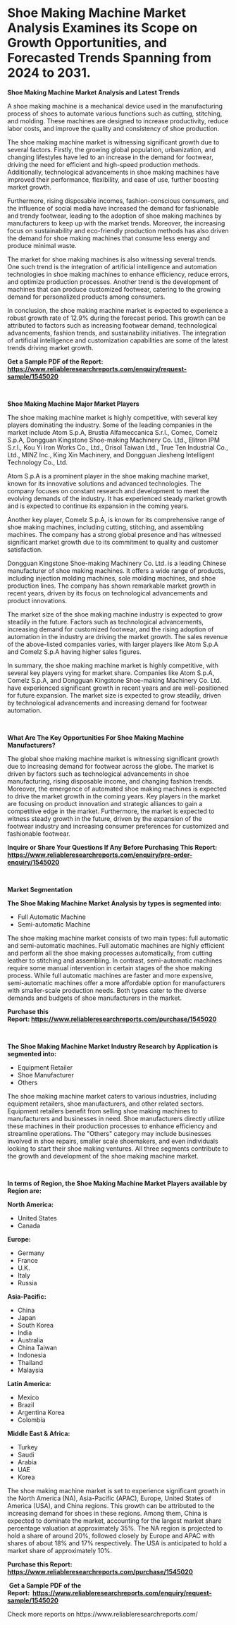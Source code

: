 <p><h1>Shoe Making Machine Market Analysis Examines its Scope on Growth Opportunities, and Forecasted Trends Spanning from 2024 to 2031.</h1></p><p><strong>Shoe Making Machine Market Analysis and Latest Trends</strong></p>
<p><p>A shoe making machine is a mechanical device used in the manufacturing process of shoes to automate various functions such as cutting, stitching, and molding. These machines are designed to increase productivity, reduce labor costs, and improve the quality and consistency of shoe production.</p><p>The shoe making machine market is witnessing significant growth due to several factors. Firstly, the growing global population, urbanization, and changing lifestyles have led to an increase in the demand for footwear, driving the need for efficient and high-speed production methods. Additionally, technological advancements in shoe making machines have improved their performance, flexibility, and ease of use, further boosting market growth.</p><p>Furthermore, rising disposable incomes, fashion-conscious consumers, and the influence of social media have increased the demand for fashionable and trendy footwear, leading to the adoption of shoe making machines by manufacturers to keep up with the market trends. Moreover, the increasing focus on sustainability and eco-friendly production methods has also driven the demand for shoe making machines that consume less energy and produce minimal waste.</p><p>The market for shoe making machines is also witnessing several trends. One such trend is the integration of artificial intelligence and automation technologies in shoe making machines to enhance efficiency, reduce errors, and optimize production processes. Another trend is the development of machines that can produce customized footwear, catering to the growing demand for personalized products among consumers.</p><p>In conclusion, the shoe making machine market is expected to experience a robust growth rate of 12.9% during the forecast period. This growth can be attributed to factors such as increasing footwear demand, technological advancements, fashion trends, and sustainability initiatives. The integration of artificial intelligence and customization capabilities are some of the latest trends driving market growth.</p></p>
<p><strong>Get a Sample PDF of the Report:&nbsp; <a href="https://www.reliableresearchreports.com/enquiry/request-sample/1545020">https://www.reliableresearchreports.com/enquiry/request-sample/1545020</a></strong></p>
<p>&nbsp;</p>
<p><strong>Shoe Making Machine Major Market Players</strong></p>
<p><p>The shoe making machine market is highly competitive, with several key players dominating the industry. Some of the leading companies in the market include Atom S.p.A, Brustia Alfameccanica S.r.l., Comec, Comelz S.p.A, Dongguan Kingstone Shoe-making Machinery Co. Ltd., Elitron IPM S.r.l., Kou Yi Iron Works Co., Ltd., Orisol Taiwan Ltd., True Ten Industrial Co., Ltd., MINZ Inc., King Xin Machinery, and Dongguan Jiesheng Intelligent Technology Co., Ltd.</p><p>Atom S.p.A is a prominent player in the shoe making machine market, known for its innovative solutions and advanced technologies. The company focuses on constant research and development to meet the evolving demands of the industry. It has experienced steady market growth and is expected to continue its expansion in the coming years.</p><p>Another key player, Comelz S.p.A, is known for its comprehensive range of shoe making machines, including cutting, stitching, and assembling machines. The company has a strong global presence and has witnessed significant market growth due to its commitment to quality and customer satisfaction.</p><p>Dongguan Kingstone Shoe-making Machinery Co. Ltd. is a leading Chinese manufacturer of shoe making machines. It offers a wide range of products, including injection molding machines, sole molding machines, and shoe production lines. The company has shown remarkable market growth in recent years, driven by its focus on technological advancements and product innovations.</p><p>The market size of the shoe making machine industry is expected to grow steadily in the future. Factors such as technological advancements, increasing demand for customized footwear, and the rising adoption of automation in the industry are driving the market growth. The sales revenue of the above-listed companies varies, with larger players like Atom S.p.A and Comelz S.p.A having higher sales figures.</p><p>In summary, the shoe making machine market is highly competitive, with several key players vying for market share. Companies like Atom S.p.A, Comelz S.p.A, and Dongguan Kingstone Shoe-making Machinery Co. Ltd. have experienced significant growth in recent years and are well-positioned for future expansion. The market size is expected to grow steadily, driven by technological advancements and increasing demand for footwear automation.</p></p>
<p>&nbsp;</p>
<p><strong>What Are The Key Opportunities For Shoe Making Machine Manufacturers?</strong></p>
<p><p>The global shoe making machine market is witnessing significant growth due to increasing demand for footwear across the globe. The market is driven by factors such as technological advancements in shoe manufacturing, rising disposable income, and changing fashion trends. Moreover, the emergence of automated shoe making machines is expected to drive the market growth in the coming years. Key players in the market are focusing on product innovation and strategic alliances to gain a competitive edge in the market. Furthermore, the market is expected to witness steady growth in the future, driven by the expansion of the footwear industry and increasing consumer preferences for customized and fashionable footwear.</p></p>
<p><strong>Inquire or Share Your Questions If Any Before Purchasing This Report: <a href="https://www.reliableresearchreports.com/enquiry/pre-order-enquiry/1545020">https://www.reliableresearchreports.com/enquiry/pre-order-enquiry/1545020</a></strong></p>
<p>&nbsp;</p>
<p><strong>Market Segmentation</strong></p>
<p><strong>The Shoe Making Machine Market Analysis by types is segmented into:</strong></p>
<p><ul><li>Full Automatic Machine</li><li>Semi-automatic Machine</li></ul></p>
<p><p>The shoe making machine market consists of two main types: full automatic and semi-automatic machines. Full automatic machines are highly efficient and perform all the shoe making processes automatically, from cutting leather to stitching and assembling. In contrast, semi-automatic machines require some manual intervention in certain stages of the shoe making process. While full automatic machines are faster and more expensive, semi-automatic machines offer a more affordable option for manufacturers with smaller-scale production needs. Both types cater to the diverse demands and budgets of shoe manufacturers in the market.</p></p>
<p><strong>Purchase this Report:&nbsp;<a href="https://www.reliableresearchreports.com/purchase/1545020">https://www.reliableresearchreports.com/purchase/1545020</a></strong></p>
<p>&nbsp;</p>
<p><strong>The Shoe Making Machine Market Industry Research by Application is segmented into:</strong></p>
<p><ul><li>Equipment Retailer</li><li>Shoe Manufacturer</li><li>Others</li></ul></p>
<p><p>The shoe making machine market caters to various industries, including equipment retailers, shoe manufacturers, and other related sectors. Equipment retailers benefit from selling shoe making machines to manufacturers and businesses in need. Shoe manufacturers directly utilize these machines in their production processes to enhance efficiency and streamline operations. The "Others" category may include businesses involved in shoe repairs, smaller scale shoemakers, and even individuals looking to start their shoe making ventures. All three segments contribute to the growth and development of the shoe making machine market.</p></p>
<p>&nbsp;</p>
<p><strong>In terms of Region, the Shoe Making Machine Market Players available by Region are:</strong></p>
<p>
    <p> <strong> North America: </strong>
        <ul>
            <li>United States</li>
            <li>Canada</li>
        </ul>
        </p> 
    <p> <strong> Europe: </strong>
        <ul>
            <li>Germany</li>
            <li>France</li>
            <li>U.K.</li>
            <li>Italy</li>
            <li>Russia</li>
        </ul>
        </p> 
    <p> <strong> Asia-Pacific: </strong>
        <ul>
            <li>China</li>
            <li>Japan</li>
            <li>South Korea</li>
            <li>India</li>
            <li>Australia</li>
            <li>China Taiwan</li>
            <li>Indonesia</li>
            <li>Thailand</li>
            <li>Malaysia</li>
        </ul>
        </p> 
    <p> <strong> Latin America: </strong>
        <ul>
            <li>Mexico</li>
            <li>Brazil</li>
            <li>Argentina Korea</li>
            <li>Colombia</li>
        </ul>
        </p> 
    <p> <strong> Middle East & Africa: </strong>
        <ul>
            <li>Turkey</li>
            <li>Saudi</li>
            <li>Arabia</li>
            <li>UAE</li>
            <li>Korea</li>
        </ul>
    </p>
    </p>
<p><p>The shoe making machine market is set to experience significant growth in the North America (NA), Asia-Pacific (APAC), Europe, United States of America (USA), and China regions. This growth can be attributed to the increasing demand for shoes in these regions. Among them, China is expected to dominate the market, accounting for the largest market share percentage valuation at approximately 35%. The NA region is projected to hold a share of around 20%, followed closely by Europe and APAC with shares of about 18% and 17% respectively. The USA is anticipated to hold a market share of approximately 10%.</p></p>
<p><strong>Purchase this Report: <a href="https://www.reliableresearchreports.com/purchase/1545020">https://www.reliableresearchreports.com/purchase/1545020</a></strong></p>
<p>&nbsp;<strong>Get a Sample PDF of the Report:&nbsp;&nbsp;<a href="https://www.reliableresearchreports.com/enquiry/request-sample/1545020">https://www.reliableresearchreports.com/enquiry/request-sample/1545020</a></strong></p>
<p><strong></strong></p>
<p>Check more reports on https://www.reliableresearchreports.com/</p>